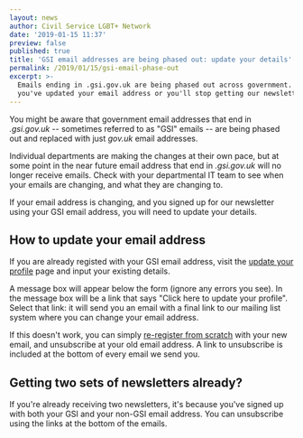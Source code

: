 ```yaml
---
layout: news
author: Civil Service LGBT+ Network
date: '2019-01-15 11:37'
preview: false
published: true
title: 'GSI email addresses are being phased out: update your details'
permalink: /2019/01/15/gsi-email-phase-out
excerpt: >-
  Emails ending in .gsi.gov.uk are being phased out across government. Make sure
  you've updated your email address or you'll stop getting our newsletters.
---
```

You might be aware that government email addresses that end in *.gsi.gov.uk* -- sometimes referred to as "GSI" emails -- are being phased out and replaced with just *gov.uk* email addresses.

Individual departments are making the changes at their own pace, but at some point in the near future email address that end in *.gsi.gov.uk* will no longer receive emails. Check with your departmental IT team to see when your emails are changing, and what they are changing to. 

If your email address is changing, and you signed up for our newsletter using your GSI email address, you will need to update your details.

## How to update your email address

If you are already registed with your GSI email address, visit the [update your profile](/update-profile) page and input your existing details. 

A message box will appear below the form (ignore any errors you see). In the message box will be a link that says "Click here to update your profile". Select that link: it will send you an email with a final link to our mailing list system where you can change your email address.

If this doesn't work, you can simply [re-register from scratch](/join-us) with your new email, and unsubscribe at your old email address. A link to unsubscribe is included at the bottom of every email we send you.

## Getting two sets of newsletters already?

If you're already receiving two newsletters, it's because you've signed up with both your GSI and your non-GSI email address. You can unsubscribe using the links at the bottom of the emails.
